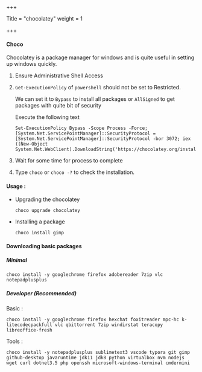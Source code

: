 +++

Title = "chocolatey"
weight = 1

+++

#### Choco

Chocolatey is a package manager for windows and is quite useful in setting up windows quickly.

1. Ensure Administrative Shell Access

2. `Get-ExecutionPolicy` of `powershell` should not be set to Restricted.

   We can set it to `Bypass` to install all packages or `AllSigned` to get packages with quite bit of security

   Execute the following text

   ````power
   Set-ExecutionPolicy Bypass -Scope Process -Force; [System.Net.ServicePointManager]::SecurityProtocol = [System.Net.ServicePointManager]::SecurityProtocol -bor 3072; iex ((New-Object System.Net.WebClient).DownloadString('https://chocolatey.org/install.ps1'))
   ````

3. Wait for some time for process to complete

4. Type `choco` or `choco -?` to check the installation.

#### Usage :

- Upgrading the chocolatey

  ````power
  choco upgrade chocolatey
  ````

- Installing a package

  ````power
  choco install gimp
  ````

#### Downloading basic packages

##### Minimal

````power
choco install -y googlechrome firefox adobereader 7zip vlc notepadplusplus 
````

##### Developer (Recommended)

Basic :

````power
choco install -y googlechrome firefox hexchat foxitreader mpc-hc k-litecodecpackfull vlc qbittorrent 7zip windirstat teracopy libreoffice-fresh
````

Tools :

````power
choco install -y notepadplusplus sublimetext3 vscode typora git gimp github-desktop javaruntime jdk11 jdk8 python virtualbox nvm nodejs wget curl dotnet3.5 php openssh microsoft-windows-terminal cmdermini
````

